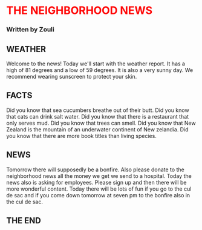 # <span style="color: red">THE NEIGHBORHOOD NEWS</span>

### Written by Zouli

## WEATHER
Welcome to the news! Today we'll start with the weather report. It has a high of 81 degrees and a low of 59 degrees. It is also a very sunny day. We recommend wearing sunscreen to protect your skin.

## FACTS
Did you know that sea cucumbers breathe out of their butt. Did you know that cats can drink salt water. Did you know that there is a restaurant that only serves mud. Did you know that trees can smell. Did you know that New Zealand is the mountain of an underwater continent of New zelandia. Did you know that there are more book titles than living species.

## NEWS
Tomorrow there will supposedly be a bonfire. Also please donate to the neighborhood news all the money we get we send to a hospital. Today the news also is asking for employees. Please sign up and then there will be more wonderful content. Today there will be lots of fun if you go to the cul de sac and if you come down tomorrow at seven pm to the bonfire also in the cul de sac.

## THE END
